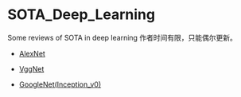 # SOTA_Deep_Learning
 Some reviews of SOTA in deep learning
 作者时间有限，只能偶尔更新。



* [AlexNet](scripts/AlexNet.md)

* [VggNet](scripts/VggNet.md)

* [GoogleNet(Inception_v0)](scripts/GoogleNet(Inception_v0).md)